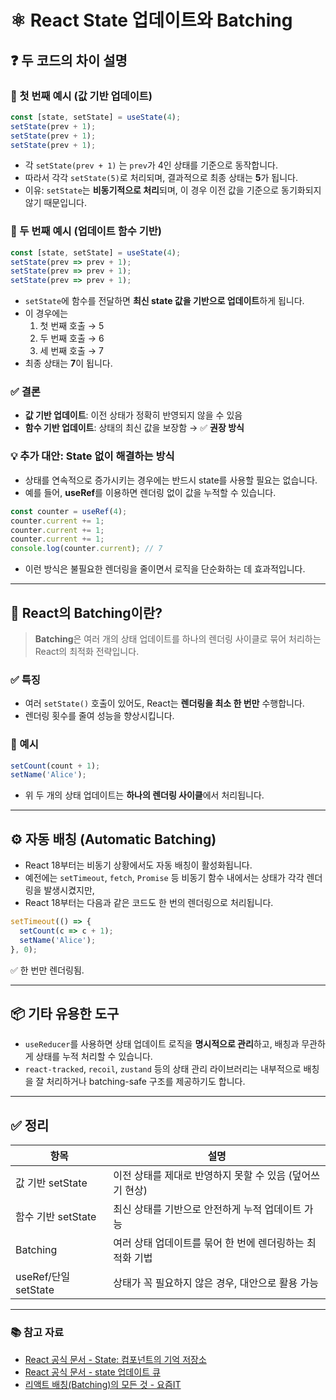 # ⚛️ React State 업데이트와 Batching

## ❓ 두 코드의 차이 설명

### 📌 첫 번째 예시 (값 기반 업데이트)

```jsx
const [state, setState] = useState(4);
setState(prev + 1);
setState(prev + 1);
setState(prev + 1);
```

- 각 `setState(prev + 1)` 는 `prev`가 4인 상태를 기준으로 동작합니다.
- 따라서 각각 `setState(5)`로 처리되며, 결과적으로 최종 상태는 **5**가 됩니다.
- 이유: `setState`는 **비동기적으로 처리**되며, 이 경우 이전 값을 기준으로 동기화되지 않기 때문입니다.

### 📌 두 번째 예시 (업데이트 함수 기반)

```jsx
const [state, setState] = useState(4);
setState(prev => prev + 1);
setState(prev => prev + 1);
setState(prev => prev + 1);
```

- `setState`에 함수를 전달하면 **최신 state 값을 기반으로 업데이트**하게 됩니다.
- 이 경우에는
  1. 첫 번째 호출 → 5
  2. 두 번째 호출 → 6
  3. 세 번째 호출 → 7
- 최종 상태는 **7**이 됩니다.

### ✅ 결론

- **값 기반 업데이트**: 이전 상태가 정확히 반영되지 않을 수 있음
- **함수 기반 업데이트**: 상태의 최신 값을 보장함 → ✅ **권장 방식**

### 💡 추가 대안: State 없이 해결하는 방식

- 상태를 연속적으로 증가시키는 경우에는 반드시 state를 사용할 필요는 없습니다.
- 예를 들어, **useRef**를 이용하면 렌더링 없이 값을 누적할 수 있습니다.

```jsx
const counter = useRef(4);
counter.current += 1;
counter.current += 1;
counter.current += 1;
console.log(counter.current); // 7
```

- 이런 방식은 불필요한 렌더링을 줄이면서 로직을 단순화하는 데 효과적입니다.

---

## 🧠 React의 Batching이란?

> **Batching**은 여러 개의 상태 업데이트를 하나의 렌더링 사이클로 묶어 처리하는 React의 최적화 전략입니다.

### ✅ 특징

- 여러 `setState()` 호출이 있어도, React는 **렌더링을 최소 한 번만** 수행합니다.
- 렌더링 횟수를 줄여 성능을 향상시킵니다.

### 🧪 예시

```jsx
setCount(count + 1);
setName('Alice');
```

- 위 두 개의 상태 업데이트는 **하나의 렌더링 사이클**에서 처리됩니다.

---

## ⚙️ 자동 배칭 (Automatic Batching)

- React 18부터는 비동기 상황에서도 자동 배칭이 활성화됩니다.
- 예전에는 `setTimeout`, `fetch`, `Promise` 등 비동기 함수 내에서는 상태가 각각 렌더링을 발생시켰지만,
- React 18부터는 다음과 같은 코드도 한 번의 렌더링으로 처리됩니다.

```jsx
setTimeout(() => {
  setCount(c => c + 1);
  setName('Alice');
}, 0);
```

✅ 한 번만 렌더링됨.

---

## 📦 기타 유용한 도구

- `useReducer`를 사용하면 상태 업데이트 로직을 **명시적으로 관리**하고, 배칭과 무관하게 상태를 누적 처리할 수 있습니다.
- `react-tracked`, `recoil`, `zustand` 등의 상태 관리 라이브러리는 내부적으로 배칭을 잘 처리하거나 batching-safe 구조를 제공하기도 합니다.

---

## ✅ 정리

| 항목                 | 설명                                                     |
| -------------------- | -------------------------------------------------------- |
| 값 기반 setState     | 이전 상태를 제대로 반영하지 못할 수 있음 (덮어쓰기 현상) |
| 함수 기반 setState   | 최신 상태를 기반으로 안전하게 누적 업데이트 가능         |
| Batching             | 여러 상태 업데이트를 묶어 한 번에 렌더링하는 최적화 기법 |
| useRef/단일 setState | 상태가 꼭 필요하지 않은 경우, 대안으로 활용 가능         |

---

### 📚 참고 자료

- [React 공식 문서 - State: 컴포넌트의 기억 저장소](https://ko.react.dev/learn/state-a-components-memory)
- [React 공식 문서 - state 업데이트 큐](https://ko.react.dev/learn/queueing-a-series-of-state-updates)
- [리액트 배칭(Batching)의 모든 것 - 요즘IT](https://yozm.wishket.com/magazine/detail/2493/)
